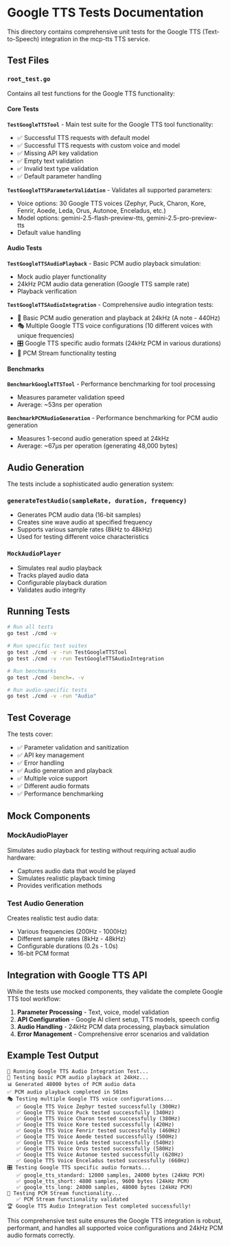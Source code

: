 # Google TTS Tests Documentation

This directory contains comprehensive unit tests for the Google TTS (Text-to-Speech) integration in the mcp-tts TTS service.

## Test Files

### `root_test.go`
Contains all test functions for the Google TTS functionality:

#### Core Tests

**`TestGoogleTTSTool`** - Main test suite for the Google TTS tool functionality:
- ✅ Successful TTS requests with default model
- ✅ Successful TTS requests with custom voice and model  
- ✅ Missing API key validation
- ✅ Empty text validation
- ✅ Invalid text type validation
- ✅ Default parameter handling

**`TestGoogleTTSParameterValidation`** - Validates all supported parameters:
- Voice options: 30 Google TTS voices (Zephyr, Puck, Charon, Kore, Fenrir, Aoede, Leda, Orus, Autonoe, Enceladus, etc.)
- Model options: gemini-2.5-flash-preview-tts, gemini-2.5-pro-preview-tts
- Default value handling

#### Audio Tests

**`TestGoogleTTSAudioPlayback`** - Basic PCM audio playback simulation:
- Mock audio player functionality
- 24kHz PCM audio data generation (Google TTS sample rate)
- Playback verification

**`TestGoogleTTSAudioIntegration`** - Comprehensive audio integration tests:
- 🎵 Basic PCM audio generation and playback at 24kHz (A note - 440Hz)
- 🎭 Multiple Google TTS voice configurations (10 different voices with unique frequencies)
- 🎛️ Google TTS specific audio formats (24kHz PCM in various durations)
- 🎼 PCM Stream functionality testing

#### Benchmarks

**`BenchmarkGoogleTTSTool`** - Performance benchmarking for tool processing
- Measures parameter validation speed
- Average: ~53ns per operation

**`BenchmarkPCMAudioGeneration`** - Performance benchmarking for PCM audio generation
- Measures 1-second audio generation speed at 24kHz
- Average: ~67μs per operation (generating 48,000 bytes)

## Audio Generation

The tests include a sophisticated audio generation system:

### `generateTestAudio(sampleRate, duration, frequency)`
- Generates PCM audio data (16-bit samples)
- Creates sine wave audio at specified frequency
- Supports various sample rates (8kHz to 48kHz)
- Used for testing different voice characteristics

### `MockAudioPlayer`
- Simulates real audio playback
- Tracks played audio data
- Configurable playback duration
- Validates audio integrity

## Running Tests

```bash
# Run all tests
go test ./cmd -v

# Run specific test suites
go test ./cmd -v -run TestGoogleTTSTool
go test ./cmd -v -run TestGoogleTTSAudioIntegration

# Run benchmarks
go test ./cmd -bench=. -v

# Run audio-specific tests
go test ./cmd -v -run "Audio"
```

## Test Coverage

The tests cover:
- ✅ Parameter validation and sanitization
- ✅ API key management
- ✅ Error handling
- ✅ Audio generation and playback
- ✅ Multiple voice support
- ✅ Different audio formats
- ✅ Performance benchmarking

## Mock Components

### MockAudioPlayer
Simulates audio playback for testing without requiring actual audio hardware:
- Captures audio data that would be played
- Simulates realistic playback timing
- Provides verification methods

### Test Audio Generation
Creates realistic test audio data:
- Various frequencies (200Hz - 1000Hz)
- Different sample rates (8kHz - 48kHz) 
- Configurable durations (0.2s - 1.0s)
- 16-bit PCM format

## Integration with Google TTS API

While the tests use mocked components, they validate the complete Google TTS tool workflow:

1. **Parameter Processing** - Text, voice, model validation
2. **API Configuration** - Google AI client setup, TTS models, speech config
3. **Audio Handling** - 24kHz PCM data processing, playback simulation
4. **Error Management** - Comprehensive error scenarios and validation

## Example Test Output

```
🧪 Running Google TTS Audio Integration Test...
🎵 Testing basic PCM audio playback at 24kHz...
📊 Generated 48000 bytes of PCM audio data
✅ PCM audio playback completed in 501ms
🎭 Testing multiple Google TTS voice configurations...
   ✅ Google TTS Voice Zephyr tested successfully (300Hz)
   ✅ Google TTS Voice Puck tested successfully (340Hz)
   ✅ Google TTS Voice Charon tested successfully (380Hz)
   ✅ Google TTS Voice Kore tested successfully (420Hz)
   ✅ Google TTS Voice Fenrir tested successfully (460Hz)
   ✅ Google TTS Voice Aoede tested successfully (500Hz)
   ✅ Google TTS Voice Leda tested successfully (540Hz)
   ✅ Google TTS Voice Orus tested successfully (580Hz)
   ✅ Google TTS Voice Autonoe tested successfully (620Hz)
   ✅ Google TTS Voice Enceladus tested successfully (660Hz)
🎛️ Testing Google TTS specific audio formats...
   ✅ google_tts_standard: 12000 samples, 24000 bytes (24kHz PCM)
   ✅ google_tts_short: 4800 samples, 9600 bytes (24kHz PCM)
   ✅ google_tts_long: 24000 samples, 48000 bytes (24kHz PCM)
🎼 Testing PCM Stream functionality...
   ✅ PCM Stream functionality validated
🏆 Google TTS Audio Integration Test completed successfully!
```

This comprehensive test suite ensures the Google TTS integration is robust, performant, and handles all supported voice configurations and 24kHz PCM audio formats correctly. 